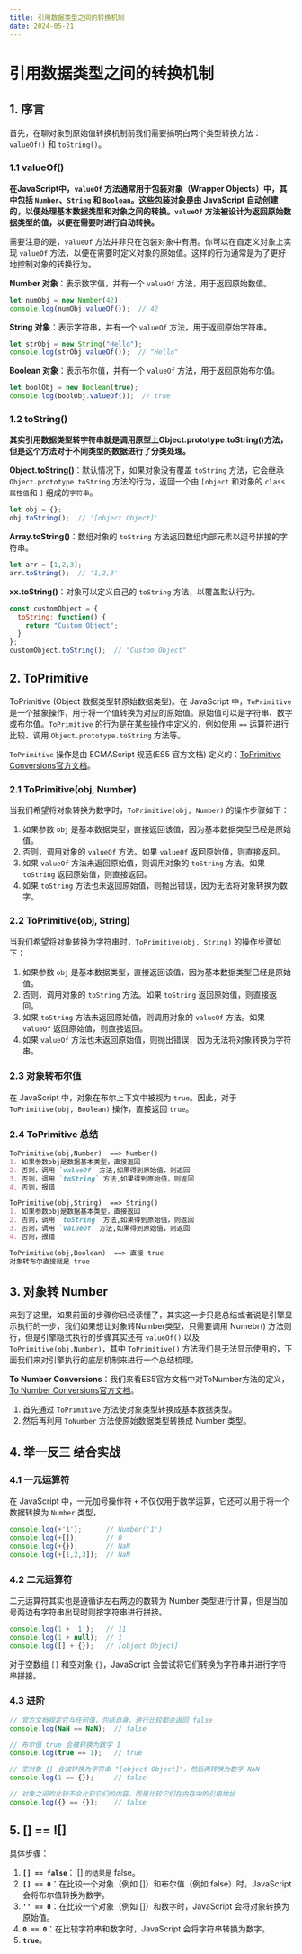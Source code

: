 ```yaml
---
title: 引用数据类型之间的转换机制
date: 2024-05-21
---
```


# 引用数据类型之间的转换机制



## 1. 序言

首先，在聊对象到原始值转换机制前我们需要搞明白两个类型转换方法：`valueOf()` 和 `toString()`。

### 1.1 valueOf()

**在JavaScript中，`valueOf` 方法通常用于包装对象（Wrapper Objects）中，其中包括 `Number`、`String` 和 `Boolean`。这些包装对象是由 JavaScript 自动创建的，以便处理基本数据类型和对象之间的转换。`valueOf` 方法被设计为返回原始数据类型的值，以便在需要时进行自动转换。**

需要注意的是，`valueOf` 方法并非只在包装对象中有用。你可以在自定义对象上实现 `valueOf` 方法，以便在需要时定义对象的原始值。这样的行为通常是为了更好地控制对象的转换行为。

**Number 对象**：表示数字值，并有一个 `valueOf` 方法，用于返回原始数值。

```javascript
let numObj = new Number(42);
console.log(numObj.valueOf());  // 42
```

**String 对象**：表示字符串，并有一个 `valueOf` 方法，用于返回原始字符串。

```javascript
let strObj = new String("Hello");
console.log(strObj.valueOf());  // "Hello"
```

**Boolean 对象**：表示布尔值，并有一个 `valueOf` 方法，用于返回原始布尔值。

```javascript
let boolObj = new Boolean(true);
console.log(boolObj.valueOf());  // true
```



### 1.2 toString()

**其实引用数据类型转字符串就是调用原型上Object.prototype.toString()方法，但是这个方法对于不同类型的数据进行了分类处理。**

**Object.toString()**：默认情况下，如果对象没有覆盖 `toString` 方法，它会继承 `Object.prototype.toString` 方法的行为，返回一个由 `[object` 和对象的 `class 属性值`和 `]` 组成的`字符串`。

```javascript
let obj = {};
obj.toString();  // '[object Object]'
```

**Array.toString()**：数组对象的 `toString` 方法返回数组内部元素以逗号拼接的字符串。

```javascript
let arr = [1,2,3];
arr.toString();  // '1,2,3'
```

**xx.toString()**：对象可以定义自己的 `toString` 方法，以覆盖默认行为。

```javascript
const customObject = {
  toString: function() {
    return "Custom Object";
  }
};
customObject.toString();  // "Custom Object"
```



## 2. ToPrimitive

ToPrimitive (Object 数据类型转原始数据类型)。在 JavaScript 中，`ToPrimitive` 是一个抽象操作，用于将一个值转换为对应的原始值。原始值可以是字符串、数字或布尔值。`ToPrimitive` 的行为是在某些操作中定义的，例如使用 `==` 运算符进行比较、调用 `Object.prototype.toString` 方法等。

`ToPrimitive` 操作是由 ECMAScript 规范(ES5 官方文档) 定义的：[ToPrimitive Conversions官方文档](https://es5.github.io/#x9.1)。

### 2.1 ToPrimitive(obj, Number)

当我们希望将对象转换为数字时，`ToPrimitive(obj, Number)` 的操作步骤如下：

1. 如果参数 `obj` 是基本数据类型，直接返回该值，因为基本数据类型已经是原始值。
2. 否则，调用对象的 `valueOf` 方法。如果 `valueOf` 返回原始值，则直接返回。
3. 如果 `valueOf` 方法未返回原始值，则调用对象的 `toString` 方法。如果 `toString` 返回原始值，则直接返回。
4. 如果 `toString` 方法也未返回原始值，则抛出错误，因为无法将对象转换为数字。



### 2.2 ToPrimitive(obj, String)

当我们希望将对象转换为字符串时，`ToPrimitive(obj, String)` 的操作步骤如下：

1. 如果参数 `obj` 是基本数据类型，直接返回该值，因为基本数据类型已经是原始值。
2. 否则，调用对象的 `toString` 方法。如果 `toString` 返回原始值，则直接返回。
3. 如果 `toString` 方法未返回原始值，则调用对象的 `valueOf` 方法。如果 `valueOf` 返回原始值，则直接返回。
4. 如果 `valueOf` 方法也未返回原始值，则抛出错误，因为无法将对象转换为字符串。



### 2.3 对象转布尔值

在 JavaScript 中，对象在布尔上下文中被视为 `true`。因此，对于 `ToPrimitive(obj, Boolean)` 操作，直接返回 `true`。



### 2.4 ToPrimitive 总结

```markdown
ToPrimitive(obj,Number)  ==> Number()
1. 如果参数obj是数据基本类型，直接返回
2. 否则，调用 `valueOf` 方法,如果得到原始值，则返回 
3. 否则，调用 `toString` 方法,如果得到原始值，则返回
4. 否则，报错

ToPrimitive(obj,String)  ==> String()
1. 如果参数obj是数据基本类型，直接返回
2. 否则，调用 `toString` 方法,如果得到原始值，则返回
3. 否则，调用 `valueOf` 方法,如果得到原始值，则返回 
4. 否则，报错

ToPrimitive(obj,Boolean)  ==> 直接 true
对象转布尔直接就是 true
```



## 3. 对象转 Number

来到了这里，如果前面的步骤你已经读懂了，其实这一步只是总结或者说是引擎显示执行的一步，我们如果想让对象转Number类型，只需要调用 Numebr() 方法则行，但是引擎隐式执行的步骤其实还有 `valueOf()` 以及 `ToPrimitive(obj,Number)`，其中 `ToPrimitive()` 方法我们是无法显示使用的，下面我们来对引擎执行的底层机制来进行一个总结梳理。

**To Number Conversions**：我们来看ES5官方文档中对ToNumber方法的定义，[To Number Conversions官方文档](https://es5.github.io/#x9.3)。

1. 首先通过 `ToPrimitive` 方法使对象类型转换成基本数据类型。
2. 然后再利用 `ToNumber` 方法使原始数据类型转换成 Number 类型。



## 4. 举一反三 结合实战

### 4.1 一元运算符

在 JavaScript 中，一元加号操作符 `+` 不仅仅用于数学运算，它还可以用于将一个数据转换为 `Number` 类型，

```javascript
console.log(+'1');      // Number('1')
console.log(+[]);       // 0
console.log(+{});       // NaN
console.log(+[1,2,3]);  // NaN
```



### 4.2 二元运算符

二元运算符其实也是遵循讲左右两边的数转为 Number 类型进行计算，但是当加号两边有字符串出现时则按字符串进行拼接。

```javascript
console.log(1 + '1');   // 11
console.log(1 + null);  // 1
console.log([] + {});   // [object Object]
```

对于空数组 `[]` 和空对象 `{}`，JavaScript 会尝试将它们转换为字符串并进行字符串拼接。



### 4.3 进阶

```javascript
// 官方文档规定它与任何值，包括自身，进行比较都会返回 false
console.log(NaN == NaN);  // false

// 布尔值 true 会被转换为数字 1
console.log(true == 1);   // true

// 空对象 {} 会被转换为字符串 "[object Object]"，然后再转换为数字 NaN
console.log(1 == {});     // false

// 对象之间的比较不会比较它们的内容，而是比较它们在内存中的引用地址
console.log({} == {});    // false
```



## 5. [] == ![]

具体步骤：

1. **`[] == false`**：![] ` 的结果是 ` false。
2. **`[] == 0`**：在比较一个对象（例如 []）和布尔值（例如 false）时，JavaScript 会将布尔值转换为数字。
3. **`'' == 0`**：在比较一个对象（例如 []）和数字时，JavaScript 会将对象转换为原始值。
4. **`0 == 0`**：在比较字符串和数字时，JavaScript 会将字符串转换为数字。
5. **`true`**。



